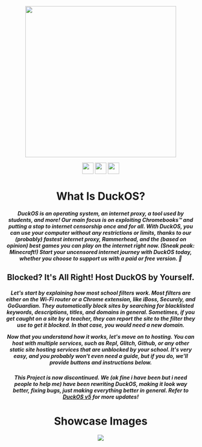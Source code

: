 <p align="center"> <img width="400px" src="https://github.com/GikitSRC/AtlasOS/raw/main/wall.png"> </p>

<p align="center"> <a href="https://discord.gg/2JbtU5HnrY"><img height="30px" src="https://img.shields.io/badge/Discord-7289DA?style=for-the-badge&logo=discord&logoColor=white"></a> <a href="https://github.com/GikitSRC"><img height="30px" src="https://img.shields.io/badge/GitHub-100000?style=for-the-badge&logo=github&logoColor=white"></a> <a href="https://twitter.com/ACompleteNewb"><img height="30px" src="https://img.shields.io/badge/Twitter-1DA1F2?style=for-the-badge&logo=twitter&logoColor=white"></a> </p>

<h1 align="center">What Is DuckOS?</h1>

<h5 align="center">DuckOS is an operating system, an internet proxy, a tool used by students, and more! Our main focus is on exploiting Chromebooks™ and putting a stop to internet censorship once and for all. With DuckOS, you can use your computer without any restrictions or limits, thanks to our (probably) fastest internet proxy, Rammerhead, and the (based on opinion) best games you can play on the internet right now. (Sneak peak: Minecraft!) Start your uncensored internet journey with DuckOS today, whether you choose to support us with a paid or free version. 🦆</h5>

<h2 align="center">Blocked? It's All Right! Host DuckOS by Yourself.</h2>

<h5 align="center">Let's start by explaining how most school filters work. Most filters are either on the Wi-Fi router or a Chrome extension, like iBoss, Securely, and GoGuardian. They automatically block sites by searching for blacklisted keywords, descriptions, titles, and domains in general. Sometimes, if you get caught on a site by a teacher, they can report the site to the filter they use to get it blocked. In that case, you would need a new domain.

Now that you understand how it works, let's move on to hosting. You can host with multiple services, such as Repl, Glitch, Github, or any other static site hosting services that are unblocked by your school. It's very easy, and you probably won't even need a guide, but if you do, we'll provide buttons and instructions below.</h5>

<h5 align="center">This Project is now discontinued. We (ok fine i have been but i need people to help me) have been rewriting DuckOS, making it look way better, fixing bugs, just making everything better in general. Refer to <a href="https://github.com/GikitSRC/DuckOS-v5">DuckOS v5</a> for more updates! </h5>

<h1 align="center">Showcase Images</h1>

<p align="center"> <img src="https://github.com/GikitSRC/DuckOS/raw/main/showcase.png"> </p>

